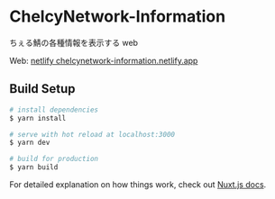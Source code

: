 # ChelcyNetwork-Information

ちぇる鯖の各種情報を表示する web

Web: [netlify chelcynetwork-information.netlify.app](https://chelcynetwork-information.netlify.app/)

## Build Setup

```bash
# install dependencies
$ yarn install

# serve with hot reload at localhost:3000
$ yarn dev

# build for production
$ yarn build
```

For detailed explanation on how things work, check out [Nuxt.js docs](https://nuxtjs.org).
